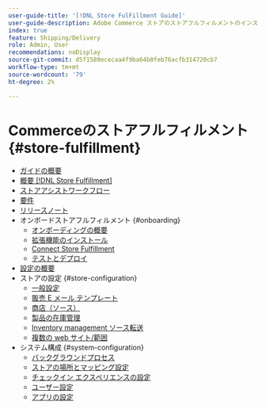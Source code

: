 ```yaml
---
user-guide-title: '[!DNL Store FulFillment Guide]'
user-guide-description: Adobe Commerce ストアのストアフルフィルメントのインストール、設定および使用に関する詳細情報。
index: true
feature: Shipping/Delivery
role: Admin, User
recommendations: noDisplay
source-git-commit: d5f1589ececaa4f9ba64b0feb76acfb314720cb7
workflow-type: tm+mt
source-wordcount: '79'
ht-degree: 2%

---
```



# Commerceのストアフルフィルメント {#store-fulfillment}

- [ガイドの概要](guide-overview.md)
- [概要  [!DNL Store Fulfillment]](introduction.md)
- [ストアアシストワークフロー](store-assist-modules.md)
- [要件](solution-requirements.md)
- [リリースノート](release-notes.md)
- オンボードストアフルフィルメント {#onboarding}
   - [オンボーディングの概要](onboard.md)
   - [拡張機能のインストール](install.md)
   - [Connect Store Fulfillment](connect-set-up-service.md)
   - [テストとデプロイ](test-and-deploy.md)
- [設定の概要](service-config-settings-overview.md)
- ストアの設定 {#store-configuration}
   - [一般設定](enable-general.md)
   - [販売 E メール テンプレート](sales-emails.md)
   - [商店（ソース）](merchant-store-configuration.md)
   - [製品の在庫管理](product-stock.md)
   - [Inventory management ソース転送](inventory-stock-transfer.md)
   - [複数の web サイト/範囲](multi-site-and-scope-config.md)
- システム構成 {#system-configuration}
   - [バックグラウンドプロセス](background-processes.md)
   - [ストアの場所とマッピング設定](store-location-map-provider-setup.md)
   - [ チェックイン エクスペリエンスの設定 ](check-in-experience-setup.md)
   - [ユーザー設定](user-setup.md)
   - [アプリの設定](app-setup.md)

